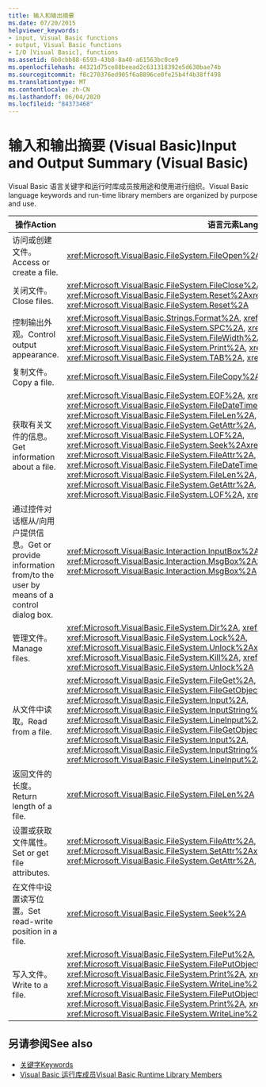 ```yaml
---
title: 输入和输出摘要
ms.date: 07/20/2015
helpviewer_keywords:
- input, Visual Basic functions
- output, Visual Basic functions
- I/O [Visual Basic], functions
ms.assetid: 6b0cbb88-6593-43b8-8a40-a61563bc0ce9
ms.openlocfilehash: 44321d75ce88beead2c631318392e5d630bae74b
ms.sourcegitcommit: f8c270376ed905f6a8896ce0fe25b4f4b38ff498
ms.translationtype: MT
ms.contentlocale: zh-CN
ms.lasthandoff: 06/04/2020
ms.locfileid: "84373468"
---
```

# <a name="input-and-output-summary-visual-basic"></a><span data-ttu-id="e21d2-102">输入和输出摘要 (Visual Basic)</span><span class="sxs-lookup"><span data-stu-id="e21d2-102">Input and Output Summary (Visual Basic)</span></span>
<span data-ttu-id="e21d2-103">Visual Basic 语言关键字和运行时库成员按用途和使用进行组织。</span><span class="sxs-lookup"><span data-stu-id="e21d2-103">Visual Basic language keywords and run-time library members are organized by purpose and use.</span></span>  
  
|<span data-ttu-id="e21d2-104">操作</span><span class="sxs-lookup"><span data-stu-id="e21d2-104">Action</span></span>|<span data-ttu-id="e21d2-105">语言元素</span><span class="sxs-lookup"><span data-stu-id="e21d2-105">Language element</span></span>|  
|------------|----------------------|  
|<span data-ttu-id="e21d2-106">访问或创建文件。</span><span class="sxs-lookup"><span data-stu-id="e21d2-106">Access or create a file.</span></span>|<xref:Microsoft.VisualBasic.FileSystem.FileOpen%2A>|  
|<span data-ttu-id="e21d2-107">关闭文件。</span><span class="sxs-lookup"><span data-stu-id="e21d2-107">Close files.</span></span>|<span data-ttu-id="e21d2-108"><xref:Microsoft.VisualBasic.FileSystem.FileClose%2A>, <xref:Microsoft.VisualBasic.FileSystem.Reset%2A></span><span class="sxs-lookup"><span data-stu-id="e21d2-108"><xref:Microsoft.VisualBasic.FileSystem.FileClose%2A>, <xref:Microsoft.VisualBasic.FileSystem.Reset%2A></span></span>|  
|<span data-ttu-id="e21d2-109">控制输出外观。</span><span class="sxs-lookup"><span data-stu-id="e21d2-109">Control output appearance.</span></span>|<span data-ttu-id="e21d2-110"><xref:Microsoft.VisualBasic.Strings.Format%2A>, <xref:Microsoft.VisualBasic.FileSystem.Print%2A>, <xref:Microsoft.VisualBasic.FileSystem.SPC%2A>, <xref:Microsoft.VisualBasic.FileSystem.TAB%2A>, <xref:Microsoft.VisualBasic.FileSystem.FileWidth%2A></span><span class="sxs-lookup"><span data-stu-id="e21d2-110"><xref:Microsoft.VisualBasic.Strings.Format%2A>, <xref:Microsoft.VisualBasic.FileSystem.Print%2A>, <xref:Microsoft.VisualBasic.FileSystem.SPC%2A>, <xref:Microsoft.VisualBasic.FileSystem.TAB%2A>, <xref:Microsoft.VisualBasic.FileSystem.FileWidth%2A></span></span>|  
|<span data-ttu-id="e21d2-111">复制文件。</span><span class="sxs-lookup"><span data-stu-id="e21d2-111">Copy a file.</span></span>|<xref:Microsoft.VisualBasic.FileSystem.FileCopy%2A>|  
|<span data-ttu-id="e21d2-112">获取有关文件的信息。</span><span class="sxs-lookup"><span data-stu-id="e21d2-112">Get information about a file.</span></span>|<span data-ttu-id="e21d2-113"><xref:Microsoft.VisualBasic.FileSystem.EOF%2A>, <xref:Microsoft.VisualBasic.FileSystem.FileAttr%2A>, <xref:Microsoft.VisualBasic.FileSystem.FileDateTime%2A>, <xref:Microsoft.VisualBasic.FileSystem.FileLen%2A>, <xref:Microsoft.VisualBasic.FileSystem.FreeFile%2A>, <xref:Microsoft.VisualBasic.FileSystem.GetAttr%2A>, <xref:Microsoft.VisualBasic.FileSystem.Loc%2A>, <xref:Microsoft.VisualBasic.FileSystem.LOF%2A>, <xref:Microsoft.VisualBasic.FileSystem.Seek%2A></span><span class="sxs-lookup"><span data-stu-id="e21d2-113"><xref:Microsoft.VisualBasic.FileSystem.EOF%2A>, <xref:Microsoft.VisualBasic.FileSystem.FileAttr%2A>, <xref:Microsoft.VisualBasic.FileSystem.FileDateTime%2A>, <xref:Microsoft.VisualBasic.FileSystem.FileLen%2A>, <xref:Microsoft.VisualBasic.FileSystem.FreeFile%2A>, <xref:Microsoft.VisualBasic.FileSystem.GetAttr%2A>, <xref:Microsoft.VisualBasic.FileSystem.Loc%2A>, <xref:Microsoft.VisualBasic.FileSystem.LOF%2A>, <xref:Microsoft.VisualBasic.FileSystem.Seek%2A></span></span>|  
|<span data-ttu-id="e21d2-114">通过控件对话框从/向用户提供信息。</span><span class="sxs-lookup"><span data-stu-id="e21d2-114">Get or provide information from/to the user by means of a control dialog box.</span></span>|<span data-ttu-id="e21d2-115"><xref:Microsoft.VisualBasic.Interaction.InputBox%2A>, <xref:Microsoft.VisualBasic.Interaction.MsgBox%2A></span><span class="sxs-lookup"><span data-stu-id="e21d2-115"><xref:Microsoft.VisualBasic.Interaction.InputBox%2A>, <xref:Microsoft.VisualBasic.Interaction.MsgBox%2A></span></span>|  
|<span data-ttu-id="e21d2-116">管理文件。</span><span class="sxs-lookup"><span data-stu-id="e21d2-116">Manage files.</span></span>|<span data-ttu-id="e21d2-117"><xref:Microsoft.VisualBasic.FileSystem.Dir%2A>, <xref:Microsoft.VisualBasic.FileSystem.Kill%2A>, <xref:Microsoft.VisualBasic.FileSystem.Lock%2A>, <xref:Microsoft.VisualBasic.FileSystem.Unlock%2A></span><span class="sxs-lookup"><span data-stu-id="e21d2-117"><xref:Microsoft.VisualBasic.FileSystem.Dir%2A>, <xref:Microsoft.VisualBasic.FileSystem.Kill%2A>, <xref:Microsoft.VisualBasic.FileSystem.Lock%2A>, <xref:Microsoft.VisualBasic.FileSystem.Unlock%2A></span></span>|  
|<span data-ttu-id="e21d2-118">从文件中读取。</span><span class="sxs-lookup"><span data-stu-id="e21d2-118">Read from a file.</span></span>|<span data-ttu-id="e21d2-119"><xref:Microsoft.VisualBasic.FileSystem.FileGet%2A>, <xref:Microsoft.VisualBasic.FileSystem.FileGetObject%2A>, <xref:Microsoft.VisualBasic.FileSystem.Input%2A>, <xref:Microsoft.VisualBasic.FileSystem.InputString%2A>, <xref:Microsoft.VisualBasic.FileSystem.LineInput%2A></span><span class="sxs-lookup"><span data-stu-id="e21d2-119"><xref:Microsoft.VisualBasic.FileSystem.FileGet%2A>, <xref:Microsoft.VisualBasic.FileSystem.FileGetObject%2A>, <xref:Microsoft.VisualBasic.FileSystem.Input%2A>, <xref:Microsoft.VisualBasic.FileSystem.InputString%2A>, <xref:Microsoft.VisualBasic.FileSystem.LineInput%2A></span></span>|  
|<span data-ttu-id="e21d2-120">返回文件的长度。</span><span class="sxs-lookup"><span data-stu-id="e21d2-120">Return length of a file.</span></span>|<xref:Microsoft.VisualBasic.FileSystem.FileLen%2A>|  
|<span data-ttu-id="e21d2-121">设置或获取文件属性。</span><span class="sxs-lookup"><span data-stu-id="e21d2-121">Set or get file attributes.</span></span>|<span data-ttu-id="e21d2-122"><xref:Microsoft.VisualBasic.FileSystem.FileAttr%2A>, <xref:Microsoft.VisualBasic.FileSystem.GetAttr%2A>, <xref:Microsoft.VisualBasic.FileSystem.SetAttr%2A></span><span class="sxs-lookup"><span data-stu-id="e21d2-122"><xref:Microsoft.VisualBasic.FileSystem.FileAttr%2A>, <xref:Microsoft.VisualBasic.FileSystem.GetAttr%2A>, <xref:Microsoft.VisualBasic.FileSystem.SetAttr%2A></span></span>|  
|<span data-ttu-id="e21d2-123">在文件中设置读写位置。</span><span class="sxs-lookup"><span data-stu-id="e21d2-123">Set read-write position in a file.</span></span>|<xref:Microsoft.VisualBasic.FileSystem.Seek%2A>|  
|<span data-ttu-id="e21d2-124">写入文件。</span><span class="sxs-lookup"><span data-stu-id="e21d2-124">Write to a file.</span></span>|<span data-ttu-id="e21d2-125"><xref:Microsoft.VisualBasic.FileSystem.FilePut%2A>, <xref:Microsoft.VisualBasic.FileSystem.FilePutObject%2A>, <xref:Microsoft.VisualBasic.FileSystem.Print%2A>, <xref:Microsoft.VisualBasic.FileSystem.Write%2A>, <xref:Microsoft.VisualBasic.FileSystem.WriteLine%2A></span><span class="sxs-lookup"><span data-stu-id="e21d2-125"><xref:Microsoft.VisualBasic.FileSystem.FilePut%2A>, <xref:Microsoft.VisualBasic.FileSystem.FilePutObject%2A>, <xref:Microsoft.VisualBasic.FileSystem.Print%2A>, <xref:Microsoft.VisualBasic.FileSystem.Write%2A>, <xref:Microsoft.VisualBasic.FileSystem.WriteLine%2A></span></span>|  
  
## <a name="see-also"></a><span data-ttu-id="e21d2-126">另请参阅</span><span class="sxs-lookup"><span data-stu-id="e21d2-126">See also</span></span>

- [<span data-ttu-id="e21d2-127">关键字</span><span class="sxs-lookup"><span data-stu-id="e21d2-127">Keywords</span></span>](index.md)
- [<span data-ttu-id="e21d2-128">Visual Basic 运行库成员</span><span class="sxs-lookup"><span data-stu-id="e21d2-128">Visual Basic Runtime Library Members</span></span>](../runtime-library-members.md)
